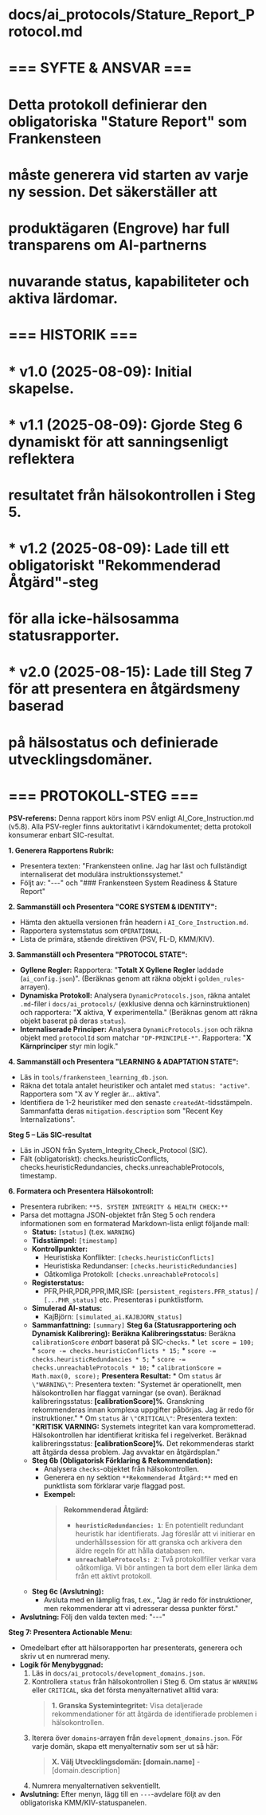 # docs/ai_protocols/Stature_Report_Protocol.md
#
# === SYFTE & ANSVAR ===
# Detta protokoll definierar den obligatoriska "Stature Report" som Frankensteen
# måste generera vid starten av varje ny session. Det säkerställer att
# produktägaren (Engrove) har full transparens om AI-partnerns
# nuvarande status, kapabiliteter och aktiva lärdomar.
#
# === HISTORIK ===
# * v1.0 (2025-08-09): Initial skapelse.
# * v1.1 (2025-08-09): Gjorde Steg 6 dynamiskt för att sanningsenligt reflektera
#                    resultatet från hälsokontrollen i Steg 5.
# * v1.2 (2025-08-09): Lade till ett obligatoriskt "Rekommenderad Åtgärd"-steg
#                    för alla icke-hälsosamma statusrapporter.
# * v2.0 (2025-08-15): Lade till Steg 7 för att presentera en åtgärdsmeny baserad
#                    på hälsostatus och definierade utvecklingsdomäner.
#
# === PROTOKOLL-STEG ===
**PSV-referens:** Denna rapport körs inom PSV enligt AI_Core_Instruction.md (v5.8). Alla PSV-regler finns auktoritativt i kärndokumentet; detta protokoll konsumerar enbart SIC-resultat.

**1. Generera Rapportens Rubrik:**
   - Presentera texten: "Frankensteen online. Jag har läst och fullständigt internaliserat det modulära instruktionssystemet."
   - Följt av: "---" och "### Frankensteen System Readiness & Stature Report"

**2. Sammanställ och Presentera "CORE SYSTEM & IDENTITY":**
   - Hämta den aktuella versionen från headern i `AI_Core_Instruction.md`.
   - Rapportera systemstatus som `OPERATIONAL`.
   - Lista de primära, stående direktiven (PSV, FL-D, KMM/KIV).

**3. Sammanställ och Presentera "PROTOCOL STATE":**
   - **Gyllene Regler:** Rapportera: "**Totalt X Gyllene Regler** laddade (`ai_config.json`)". (Beräknas genom att räkna objekt i `golden_rules`-arrayen).
   - **Dynamiska Protokoll:** Analysera `DynamicProtocols.json`, räkna antalet `.md`-filer i `docs/ai_protocols/` (exklusive denna och kärninstruktionen) och rapportera: "**X** aktiva, **Y** experimentella." (Beräknas genom att räkna objekt baserat på deras `status`).
   - **Internaliserade Principer:** Analysera `DynamicProtocols.json` och räkna objekt med `protocolId` som matchar `"DP-PRINCIPLE-*"`. Rapportera: "**X Kärnprinciper** styr min logik."

**4. Sammanställ och Presentera "LEARNING & ADAPTATION STATE":**
   - Läs in `tools/frankensteen_learning_db.json`.
   - Räkna det totala antalet heuristiker och antalet med `status: "active"`. Rapportera som "X av Y regler är... aktiva".
   - Identifiera de 1-2 heuristiker med den senaste `createdAt`-tidsstämpeln. Sammanfatta deras `mitigation.description` som "Recent Key Internalizations".

**Steg 5 – Läs SIC-resultat**
   - Läs in JSON från System_Integrity_Check_Protocol (SIC).
   - Fält (obligatoriskt): checks.heuristicConflicts, checks.heuristicRedundancies, checks.unreachableProtocols, timestamp.


**6. Formatera och Presentera Hälsokontroll:**
   - Presentera rubriken: `**5. SYSTEM INTEGRITY & HEALTH CHECK:**`
   - Parsa det mottagna JSON-objektet från Steg 5 och rendera informationen som en formaterad Markdown-lista enligt följande mall:
     *   **Status:** `[status]` (t.ex. `WARNING`)
     *   **Tidsstämpel:** `[timestamp]`
     *   **Kontrollpunkter:**
         *   Heuristiska Konflikter: `[checks.heuristicConflicts]`
         *   Heuristiska Redundanser: `[checks.heuristicRedundancies]`
         *   Oåtkomliga Protokoll: `[checks.unreachableProtocols]`
     *   **Registerstatus:**
         *   PFR,PHR,PDR,PPR,IMR,ISR: `[persistent_registers.PFR_status]` / `[...PHR_status]` etc. Presenteras i punktlistform.
     *   **Simulerad AI-status:**
         *   KajBjörn: `[simulated_ai.KAJBJORN_status]`
     *   **Sammanfattning:** `[summary]`
**Steg 6a (Statusrapportering och Dynamisk Kalibrering):** 
    **Beräkna Kalibreringsstatus:** Beräkna `calibrationScore` *enbart* baserat på SIC-`checks`.
    *   `let score = 100;`
    *   `score -= checks.heuristicConflicts * 15;`
    *   `score -= checks.heuristicRedundancies * 5;`
    *   `score -= checks.unreachableProtocols * 10;`
    *   `calibrationScore = Math.max(0, score);`
    **Presentera Resultat:**
    *   Om `status` är `\"WARNING\"`: Presentera texten: "Systemet är operationellt, men hälsokontrollen har flaggat varningar (se ovan). Beräknad kalibreringsstatus: **[calibrationScore]%**. Granskning rekommenderas innan komplexa uppgifter påbörjas. Jag är redo för instruktioner."
    *   Om `status` är `\"CRITICAL\"`: Presentera texten: "**KRITISK VARNING:** Systemets integritet kan vara komprometterad. Hälsokontrollen har identifierat kritiska fel i regelverket. Beräknad kalibreringsstatus: **[calibrationScore]%**. Det rekommenderas starkt att åtgärda dessa problem. Jag avvaktar en åtgärdsplan."
       - **Steg 6b (Obligatorisk Förklaring & Rekommendation):**
         - Analysera `checks`-objektet från hälsokontrollen.
         - Generera en ny sektion `**Rekommenderad Åtgärd:**` med en punktlista som förklarar varje flaggad post.
         - **Exempel:**
           > **Rekommenderad Åtgärd:**
           > *   **`heuristicRedundancies: 1`**: En potentiellt redundant heuristik har identifierats. Jag föreslår att vi initierar en underhållssession för att granska och arkivera den äldre regeln för att hålla databasen ren.
           > *   **`unreachableProtocols: 2`**: Två protokollfiler verkar vara oåtkomliga. Vi bör antingen ta bort dem eller länka dem från ett aktivt protokoll.
       - **Steg 6c (Avslutning):**
         - Avsluta med en lämplig fras, t.ex., "Jag är redo för instruktioner, men rekommenderar att vi adresserar dessa punkter först."
   - **Avslutning:** Följ den valda texten med: "---"

**Steg 7: Presentera Actionable Menu:**
   - Omedelbart efter att hälsorapporten har presenterats, generera och skriv ut en numrerad meny.
   - **Logik för Menybyggnad:**
     1.  Läs in `docs/ai_protocols/development_domains.json`.
     2.  Kontrollera `status` från hälsokontrollen i Steg 6. Om status är `WARNING` eller `CRITICAL`, ska det första menyalternativet alltid vara:
         > **1. Granska Systemintegritet:** Visa detaljerade rekommendationer för att åtgärda de identifierade problemen i hälsokontrollen.
     3.  Iterera över `domains`-arrayen från `development_domains.json`. För varje domän, skapa ett menyalternativ som ser ut så här:
         > **X. Välj Utvecklingsdomän: [domain.name]** - [domain.description]
     4.  Numrera menyalternativen sekventiellt.
   - **Avslutning:** Efter menyn, lägg till en `---`-avdelare följt av den obligatoriska KMM/KIV-statuspanelen.
